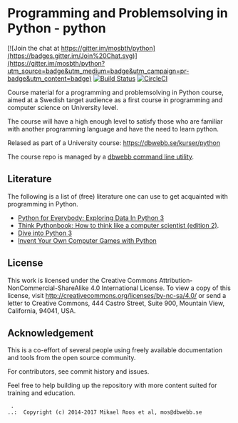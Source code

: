 Programming and Problemsolving in Python - python
===================

[![Join the chat at https://gitter.im/mosbth/python](https://badges.gitter.im/Join%20Chat.svg)](https://gitter.im/mosbth/python?utm_source=badge&utm_medium=badge&utm_campaign=pr-badge&utm_content=badge)
[![Build Status](https://travis-ci.org/dbwebb-se/python.svg)](https://travis-ci.org/dbwebb-se/python)
[![CircleCI](https://circleci.com/gh/dbwebb-se/python.svg?style=svg)](https://circleci.com/gh/dbwebb-se/python)

Course material for a programming and problemsolving in Python course, aimed at a Swedish target audience as a first course in programming and computer science on University level.

The course will have a high enough level to satisfy those who are familiar with another programming language and have the need to learn python.

Relased as part of a University course: https://dbwebb.se/kurser/python

The course repo is managed by a [dbwebb command line utility](https://dbwebb.se/dbwebb-cli).



Literature
-------------------

The following is a list of (free) literature one can use to get acquainted with programming in Python.

* [Python for Everybody: Exploring Data In Python 3](https://www.py4e.com/book)
* [Think Pythonbook: How to think like a computer scientist (edition 2)](http://greenteapress.com/wp/think-python-2e/).
* [Dive into Python 3](http://www.diveintopython3.net/)
* [Invent Your Own Computer Games with Python](http://inventwithpython.com/chapters/)



License
-------------------

This work is licensed under the Creative Commons Attribution-NonCommercial-ShareAlike 4.0 International License. To view a copy of this license, visit http://creativecommons.org/licenses/by-nc-sa/4.0/ or send a letter to Creative Commons, 444 Castro Street, Suite 900, Mountain View, California, 94041, USA.



Acknowledgement
-------------------

This is a co-effort of several people using freely available documentation and tools from the open source community.

For contributors, see commit history and issues.

Feel free to help building up the repository with more content suited for training and education.




```
 .
..:  Copyright (c) 2014-2017 Mikael Roos et al, mos@dbwebb.se
```
